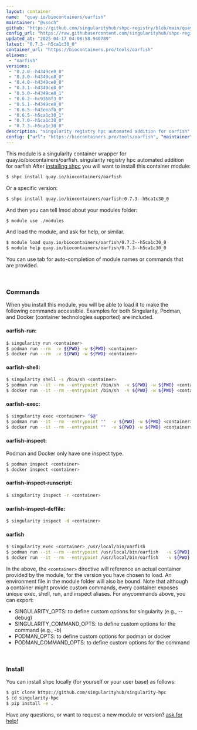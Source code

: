 ```yaml
---
layout: container
name:  "quay.io/biocontainers/oarfish"
maintainer: "@vsoch"
github: "https://github.com/singularityhub/shpc-registry/blob/main/quay.io/biocontainers/oarfish/container.yaml"
config_url: "https://raw.githubusercontent.com/singularityhub/shpc-registry/main/quay.io/biocontainers/oarfish/container.yaml"
updated_at: "2025-04-17 04:08:58.940789"
latest: "0.7.3--h5ca1c30_0"
container_url: "https://biocontainers.pro/tools/oarfish"
aliases:
 - "oarfish"
versions:
 - "0.2.0--h4349ce8_0"
 - "0.3.0--h4349ce8_0"
 - "0.4.0--h4349ce8_0"
 - "0.3.1--h4349ce8_0"
 - "0.5.0--h4349ce8_1"
 - "0.6.2--hc9368f3_0"
 - "0.5.1--h4349ce8_0"
 - "0.6.5--h43eeafb_0"
 - "0.6.5--h5ca1c30_1"
 - "0.7.0--h5ca1c30_0"
 - "0.7.3--h5ca1c30_0"
description: "singularity registry hpc automated addition for oarfish"
config: {"url": "https://biocontainers.pro/tools/oarfish", "maintainer": "@vsoch", "description": "singularity registry hpc automated addition for oarfish", "latest": {"0.7.3--h5ca1c30_0": "sha256:7cf89d90b28b54333584d1c3f7deb50c6f5226b1f5f719a862950aebe6e3f1c0"}, "tags": {"0.2.0--h4349ce8_0": "sha256:946f787788361fd60c6321a867d46742a656d1d5b2631789a511e171a7ada166", "0.3.0--h4349ce8_0": "sha256:c208006ead82df89ab7e6f6c736ebf5cf51bcb45192c5abf8753e7519c1e0401", "0.4.0--h4349ce8_0": "sha256:6a6e229e78b74856baf6e8f41530c01a135fb07e644a624c8e16335de4e8c061", "0.3.1--h4349ce8_0": "sha256:ffe25e630dcd9c1a5abeff38a3aec8ead311454ecbec9d09623a07b4617ef780", "0.5.0--h4349ce8_1": "sha256:5a111e7936142a81372611b0967c3edaac69903e124b664f153cc0c8e41d2705", "0.6.2--hc9368f3_0": "sha256:5ba7241bcaf6cf732845ddcadc8539c65fad670bff915c3c97f9af6db10e07f0", "0.5.1--h4349ce8_0": "sha256:1f872b928cf74ce00d2a48eb2bb98b35bb82f88eb1a4606a20c50580f9b743c9", "0.6.5--h43eeafb_0": "sha256:4da3490e760edb07cad53a98fd057f72c8103e2c689ffa06427594fe5d57d4c7", "0.6.5--h5ca1c30_1": "sha256:a8e8e100ea29e807eefc282b748c7447c4c342b908d37854f7e62c8a1322337c", "0.7.0--h5ca1c30_0": "sha256:6167ac7b6a9ff237ceccd0634443a4ea33eee5016fcdb15a7c2b2ab93ad251c1", "0.7.3--h5ca1c30_0": "sha256:7cf89d90b28b54333584d1c3f7deb50c6f5226b1f5f719a862950aebe6e3f1c0"}, "docker": "quay.io/biocontainers/oarfish", "aliases": {"oarfish": "/usr/local/bin/oarfish"}}
---
```


This module is a singularity container wrapper for quay.io/biocontainers/oarfish.
singularity registry hpc automated addition for oarfish
After [installing shpc](#install) you will want to install this container module:


```bash
$ shpc install quay.io/biocontainers/oarfish
```

Or a specific version:

```bash
$ shpc install quay.io/biocontainers/oarfish:0.7.3--h5ca1c30_0
```

And then you can tell lmod about your modules folder:

```bash
$ module use ./modules
```

And load the module, and ask for help, or similar.

```bash
$ module load quay.io/biocontainers/oarfish/0.7.3--h5ca1c30_0
$ module help quay.io/biocontainers/oarfish/0.7.3--h5ca1c30_0
```

You can use tab for auto-completion of module names or commands that are provided.

<br>

### Commands

When you install this module, you will be able to load it to make the following commands accessible.
Examples for both Singularity, Podman, and Docker (container technologies supported) are included.

#### oarfish-run:

```bash
$ singularity run <container>
$ podman run --rm  -v ${PWD} -w ${PWD} <container>
$ docker run --rm  -v ${PWD} -w ${PWD} <container>
```

#### oarfish-shell:

```bash
$ singularity shell -s /bin/sh <container>
$ podman run --it --rm --entrypoint /bin/sh  -v ${PWD} -w ${PWD} <container>
$ docker run --it --rm --entrypoint /bin/sh  -v ${PWD} -w ${PWD} <container>
```

#### oarfish-exec:

```bash
$ singularity exec <container> "$@"
$ podman run --it --rm --entrypoint ""  -v ${PWD} -w ${PWD} <container> "$@"
$ docker run --it --rm --entrypoint ""  -v ${PWD} -w ${PWD} <container> "$@"
```

#### oarfish-inspect:

Podman and Docker only have one inspect type.

```bash
$ podman inspect <container>
$ docker inspect <container>
```

#### oarfish-inspect-runscript:

```bash
$ singularity inspect -r <container>
```

#### oarfish-inspect-deffile:

```bash
$ singularity inspect -d <container>
```


#### oarfish

```bash
$ singularity exec <container> /usr/local/bin/oarfish
$ podman run --it --rm --entrypoint /usr/local/bin/oarfish   -v ${PWD} -w ${PWD} <container> -c " $@"
$ docker run --it --rm --entrypoint /usr/local/bin/oarfish   -v ${PWD} -w ${PWD} <container> -c " $@"
```



In the above, the `<container>` directive will reference an actual container provided
by the module, for the version you have chosen to load. An environment file in the
module folder will also be bound. Note that although a container
might provide custom commands, every container exposes unique exec, shell, run, and
inspect aliases. For anycommands above, you can export:

 - SINGULARITY_OPTS: to define custom options for singularity (e.g., --debug)
 - SINGULARITY_COMMAND_OPTS: to define custom options for the command (e.g., -b)
 - PODMAN_OPTS: to define custom options for podman or docker
 - PODMAN_COMMAND_OPTS: to define custom options for the command

<br>

### Install

You can install shpc locally (for yourself or your user base) as follows:

```bash
$ git clone https://github.com/singularityhub/singularity-hpc
$ cd singularity-hpc
$ pip install -e .
```

Have any questions, or want to request a new module or version? [ask for help!](https://github.com/singularityhub/singularity-hpc/issues)